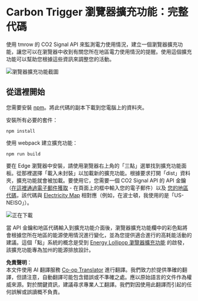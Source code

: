 <!--
CO_OP_TRANSLATOR_METADATA:
{
  "original_hash": "21b364c158c8e4f698de65eeac16c9fe",
  "translation_date": "2025-08-23T23:51:03+00:00",
  "source_file": "5-browser-extension/solution/translation/README.ms.md",
  "language_code": "tw"
}
-->
# Carbon Trigger 瀏覽器擴充功能：完整代碼

使用 tmrow 的 CO2 Signal API 來監測電力使用情況，建立一個瀏覽器擴充功能，讓您可以在瀏覽器中收到有關您所在地區電力使用情況的提醒。使用這個擴充功能可以幫助您根據這些資訊來調整您的活動。

![瀏覽器擴充功能截圖](../../../../../5-browser-extension/extension-screenshot.png)

## 從這裡開始

您需要安裝 [npm](https://npmjs.com)。將此代碼的副本下載到您電腦上的資料夾。

安裝所有必要的套件：

```
npm install
```

使用 webpack 建立擴充功能：

```
npm run build
```

要在 Edge 瀏覽器中安裝，請使用瀏覽器右上角的「三點」選單找到擴充功能面板。從那裡選擇「載入未封裝」以加載新的擴充功能。根據要求打開「dist」資料夾，擴充功能就會被加載。要使用它，您需要一個 CO2 Signal API 的 API 金鑰（[在這裡通過電子郵件獲取](https://www.co2signal.com/) - 在頁面上的框中輸入您的電子郵件）以及 [您的地區代碼](http://api.electricitymap.org/v3/zones)，該代碼與 [Electricity Map](https://www.electricitymap.org/map) 相對應（例如，在波士頓，我使用的是「US-NEISO」）。

![正在下載](../../../../../5-browser-extension/install-on-edge.png)

當 API 金鑰和地區代碼輸入到擴充功能介面後，瀏覽器擴充功能欄中的彩色點將會根據您所在地區的能源使用情況進行變化，並為您提供適合進行的高耗能活動的建議。這個「點」系統的概念是受到 [Energy Lollipop 瀏覽器擴充功能](https://energylollipop.com/) 的啟發，該擴充功能專為加州的能源排放設計。

**免責聲明**：  
本文件使用 AI 翻譯服務 [Co-op Translator](https://github.com/Azure/co-op-translator) 進行翻譯。我們致力於提供準確的翻譯，但請注意，自動翻譯可能包含錯誤或不準確之處。應以原始語言的文件作為權威來源。對於關鍵資訊，建議尋求專業人工翻譯。我們對因使用此翻譯而引起的任何誤解或誤讀概不負責。